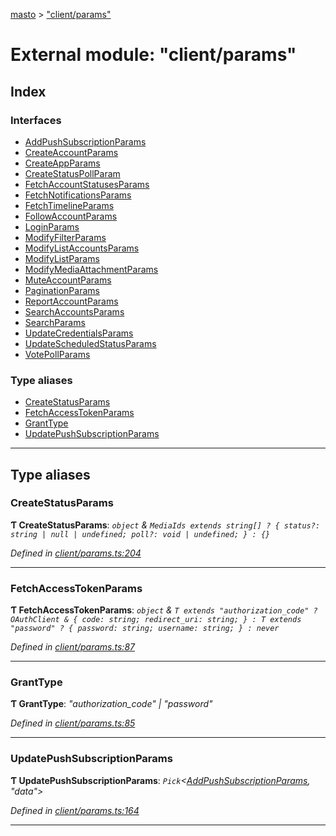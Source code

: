 [masto](../README.md) > ["client/params"](../modules/_client_params_.md)

# External module: "client/params"

## Index

### Interfaces

* [AddPushSubscriptionParams](../interfaces/_client_params_.addpushsubscriptionparams.md)
* [CreateAccountParams](../interfaces/_client_params_.createaccountparams.md)
* [CreateAppParams](../interfaces/_client_params_.createappparams.md)
* [CreateStatusPollParam](../interfaces/_client_params_.createstatuspollparam.md)
* [FetchAccountStatusesParams](../interfaces/_client_params_.fetchaccountstatusesparams.md)
* [FetchNotificationsParams](../interfaces/_client_params_.fetchnotificationsparams.md)
* [FetchTimelineParams](../interfaces/_client_params_.fetchtimelineparams.md)
* [FollowAccountParams](../interfaces/_client_params_.followaccountparams.md)
* [LoginParams](../interfaces/_client_params_.loginparams.md)
* [ModifyFilterParams](../interfaces/_client_params_.modifyfilterparams.md)
* [ModifyListAccountsParams](../interfaces/_client_params_.modifylistaccountsparams.md)
* [ModifyListParams](../interfaces/_client_params_.modifylistparams.md)
* [ModifyMediaAttachmentParams](../interfaces/_client_params_.modifymediaattachmentparams.md)
* [MuteAccountParams](../interfaces/_client_params_.muteaccountparams.md)
* [PaginationParams](../interfaces/_client_params_.paginationparams.md)
* [ReportAccountParams](../interfaces/_client_params_.reportaccountparams.md)
* [SearchAccountsParams](../interfaces/_client_params_.searchaccountsparams.md)
* [SearchParams](../interfaces/_client_params_.searchparams.md)
* [UpdateCredentialsParams](../interfaces/_client_params_.updatecredentialsparams.md)
* [UpdateScheduledStatusParams](../interfaces/_client_params_.updatescheduledstatusparams.md)
* [VotePollParams](../interfaces/_client_params_.votepollparams.md)

### Type aliases

* [CreateStatusParams](_client_params_.md#createstatusparams)
* [FetchAccessTokenParams](_client_params_.md#fetchaccesstokenparams)
* [GrantType](_client_params_.md#granttype)
* [UpdatePushSubscriptionParams](_client_params_.md#updatepushsubscriptionparams)

---

## Type aliases

<a id="createstatusparams"></a>

###  CreateStatusParams

**Ƭ CreateStatusParams**: *`object` & `MediaIds extends string[] ? { status?: string | null | undefined; poll?: void | undefined; } : {}`*

*Defined in [client/params.ts:204](https://github.com/lagunehq/core/blob/84abcd4/src/client/params.ts#L204)*

___
<a id="fetchaccesstokenparams"></a>

###  FetchAccessTokenParams

**Ƭ FetchAccessTokenParams**: *`object` & `T extends "authorization_code" ? OAuthClient & { code: string; redirect_uri: string; } : T extends "password" ? { password: string; username: string; } : never`*

*Defined in [client/params.ts:87](https://github.com/lagunehq/core/blob/84abcd4/src/client/params.ts#L87)*

___
<a id="granttype"></a>

###  GrantType

**Ƭ GrantType**: *"authorization_code" \| "password"*

*Defined in [client/params.ts:85](https://github.com/lagunehq/core/blob/84abcd4/src/client/params.ts#L85)*

___
<a id="updatepushsubscriptionparams"></a>

###  UpdatePushSubscriptionParams

**Ƭ UpdatePushSubscriptionParams**: *`Pick`<[AddPushSubscriptionParams](../interfaces/_client_params_.addpushsubscriptionparams.md), "data">*

*Defined in [client/params.ts:164](https://github.com/lagunehq/core/blob/84abcd4/src/client/params.ts#L164)*

___

